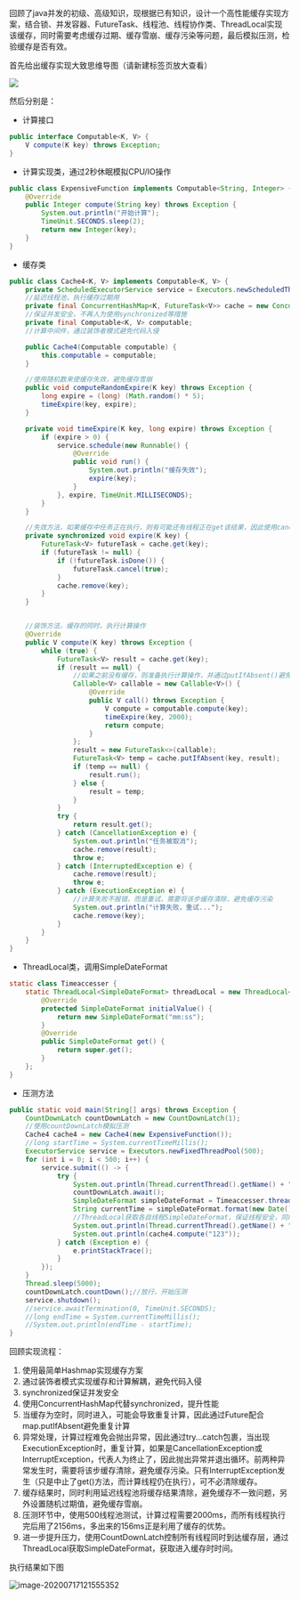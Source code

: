 回顾了java并发的初级、高级知识，现根据已有知识，设计一个高性能缓存实现方案，结合锁、并发容器、FutureTask、线程池、线程协作类、ThreadLocal实现该缓存，同时需要考虑缓存过期、缓存雪崩、缓存污染等问题，最后模拟压测，检验缓存是否有效。

首先给出缓存实现大致思维导图（请新建标签页放大查看）

![](https://imagebag.oss-cn-chengdu.aliyuncs.com/img/从0到1打造高性能缓存.jpg)

然后分别是：

- 计算接口

```java
public interface Computable<K, V> {
    V compute(K key) throws Exception;
}
```

- 计算实现类，通过2秒休眠模拟CPU/IO操作

```java
public class ExpensiveFunction implements Computable<String, Integer> {
    @Override
    public Integer compute(String key) throws Exception {
        System.out.println("开始计算");
        TimeUnit.SECONDS.sleep(2);
        return new Integer(key);
    }
}
```

- 缓存类

```java
public class Cache4<K, V> implements Computable<K, V> {
    private ScheduledExecutorService service = Executors.newScheduledThreadPool(100);
    //延迟线程池，执行缓存过期用
    private final ConcurrentHashMap<K, FutureTask<V>> cache = new ConcurrentHashMap<>();
    //保证并发安全，不再人为使用synchronized等措施
    private final Computable<K, V> computable;
    //计算中间件，通过装饰者模式避免代码入侵

    public Cache4(Computable computable) {
        this.computable = computable;
    }

    //使用随机数来使缓存失效，避免缓存雪崩
    public void computeRandomExpire(K key) throws Exception {
        long expire = (long) (Math.random() * 5);
        timeExpire(key, expire);
    }

    private void timeExpire(K key, long expire) throws Exception {
        if (expire > 0) {
            service.schedule(new Runnable() {
                @Override
                public void run() {
                    System.out.println("缓存失效");
                    expire(key);
                }
            }, expire, TimeUnit.MILLISECONDS);
        }
    }

    //失效方法，如果缓存中任务正在执行，则有可能还有线程正在get该结果，因此使用cancel(true)方法通知执行线程和等待线程
    private synchronized void expire(K key) {
        FutureTask<V> futureTask = cache.get(key);
        if (futureTask != null) {
            if (!futureTask.isDone()) {
                futureTask.cancel(true);
            }
            cache.remove(key);
        }
    }


    //装饰方法，缓存的同时，执行计算操作
    @Override
    public V compute(K key) throws Exception {
        while (true) {
            FutureTask<V> result = cache.get(key);
            if (result == null) {
                //如果之前没有缓存，则准备执行计算操作，并通过putIfAbsent()避免重复计算
                Callable<V> callable = new Callable<V>() {
                    @Override
                    public V call() throws Exception {
                        V compute = computable.compute(key);
                        timeExpire(key, 2000);
                        return compute;
                    }
                };
                result = new FutureTask<>(callable);
                FutureTask<V> temp = cache.putIfAbsent(key, result);
                if (temp == null) {
                    result.run();
                } else {
                    result = temp;
                }
            }
            try {
                return result.get();
            } catch (CancellationException e) {
                System.out.println("任务被取消");
                cache.remove(result);
                throw e;
            } catch (InterruptedException e) {
                cache.remove(result);
                throw e;
            } catch (ExecutionException e) {
                //计算失败不报错，而是重试，需要将该步缓存清除，避免缓存污染
                System.out.println("计算失败，重试...");
                cache.remove(key);
            }
        }
    }
}
```

- ThreadLocal类，调用SimpleDateFormat

```java
static class Timeaccesser {
    static ThreadLocal<SimpleDateFormat> threadLocal = new ThreadLocal<SimpleDateFormat>() {
        @Override
        protected SimpleDateFormat initialValue() {
            return new SimpleDateFormat("mm:ss");
        }
        @Override
        public SimpleDateFormat get() {
            return super.get();
        }
    };
}
```

- 压测方法

```java
public static void main(String[] args) throws Exception {
    CountDownLatch countDownLatch = new CountDownLatch(1);
    //使用countDownLatch模拟压测
    Cache4 cache4 = new Cache4(new ExpensiveFunction());
    //long startTime = System.currentTimeMillis();
    ExecutorService service = Executors.newFixedThreadPool(500);
    for (int i = 0; i < 500; i++) {
        service.submit(() -> {
            try {
                System.out.println(Thread.currentThread().getName() + "  等待放行");
                countDownLatch.await();
                SimpleDateFormat simpleDateFormat = Timeaccesser.threadLocal.get();
                String currentTime = simpleDateFormat.format(new Date());
                //ThreadLocal获取各自线程SimpleDateFormat，保证线程安全，同时做到避免重复创建实例
                System.out.println(Thread.currentThread().getName() + "  通过时间:" + currentTime);
                System.out.println(cache4.compute("123"));
            } catch (Exception e) {
                e.printStackTrace();
            }
        });
    }
    Thread.sleep(5000);
    countDownLatch.countDown();//放行，开始压测
    service.shutdown();
    //service.awaitTermination(0, TimeUnit.SECONDS);
    //long endTime = System.currentTimeMillis();
    //System.out.println(endTime - startTime);
}
```

回顾实现流程：

1. 使用最简单Hashmap实现缓存方案
2. 通过装饰者模式实现缓存和计算解耦，避免代码入侵
3. synchronized保证并发安全
4. 使用ConcurrentHashMap代替synchronized，提升性能
5. 当缓存为空时，同时进入，可能会导致重复计算，因此通过Future配合map.putIfAbsent避免重复计算
6. 异常处理，计算过程难免会抛出异常，因此通过try...catch包裹，当出现ExecutionException时，重复计算，如果是CancellationException或InterruptException，代表人为终止了，因此抛出异常并退出循环。前两种异常发生时，需要将该步缓存清除，避免缓存污染。只有InterruptException发生（只是中止了get()方法，而计算线程仍在执行），可不必清除缓存。
7. 缓存结果时，同时利用延迟线程池将缓存结果清除，避免缓存不一致问题，另外设置随机过期值，避免缓存雪崩。
8. 压测环节中，使用500线程池测试，计算过程需要2000ms，而所有线程执行完后用了2156ms，多出来的156ms正是利用了缓存的优势。
9. 进一步提升压力，使用CountDownLatch控制所有线程同时到达缓存层，通过ThreadLocal获取SimpleDateFormat，获取进入缓存时时间。

执行结果如下图

![image-20200717121555352](https://imagebag.oss-cn-chengdu.aliyuncs.com/img/image-20200717121555352.png)